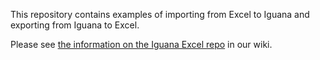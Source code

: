 This repository contains examples of importing from Excel to Iguana and exporting from Iguana to Excel.

Please see <a href="http://help.interfaceware.com/category/building-interfaces/repositories/builtin-iguana-excel">the information on the Iguana Excel repo</a> in our wiki.
